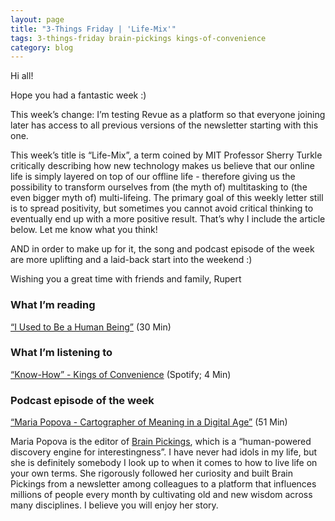 ```yaml
---
layout: page
title: "3-Things Friday | 'Life-Mix'"
tags: 3-things-friday brain-pickings kings-of-convenience
category: blog
---
```


Hi all!

Hope you had a fantastic week :)

This week’s change: I’m testing Revue as a platform so that everyone joining later has access to all previous versions of the newsletter starting with this one.

This week’s title is “Life-Mix”, a term coined by MIT Professor Sherry Turkle critically describing how new technology makes us believe that our online life is simply layered on top of our offline life - therefore giving us the possibility to transform ourselves from (the myth of) multitasking to (the even bigger myth of) multi-lifeing. The primary goal of this weekly letter still is to spread positivity, but sometimes you cannot avoid critical thinking to eventually end up with a more positive result. That’s why I include the article below. Let me know what you think!

AND in order to make up for it, the song and podcast episode of the week are more uplifting and a laid-back start into the weekend :)  

Wishing you a great time with friends and family,
Rupert

### What I’m reading
[“I Used to Be a Human Being”](http://nymag.com/selectall/2016/09/andrew-sullivan-technology-almost-killed-me.html) (30 Min)

### What I’m listening to
[“Know-How” - Kings of Convenience](https://open.spotify.com/track/4xqowxjJ03RWog4teL6oqG) (Spotify; 4 Min)

### Podcast episode of the week
[“Maria Popova - Cartographer of Meaning in a Digital Age”](http://www.onbeing.org/program/maria-popova-cartographer-of-meaning-in-a-digital-age/7580) (51 Min)

Maria Popova is the editor of [Brain Pickings](https://www.brainpickings.org/), which is a “human-powered discovery engine for interestingness”. I have never had idols in my life, but she is definitely somebody I look up to when it comes to how to live life on your own terms. She rigorously followed her curiosity and built Brain Pickings from a newsletter among colleagues to a platform that influences millions of people every month by cultivating old and new wisdom across many disciplines. I believe you will enjoy her story.
